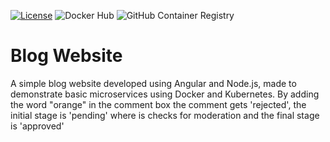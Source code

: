 [![License](https://img.shields.io/badge/License-Apache%202.0-blue.svg)](https://opensource.org/licenses/Apache-2.0)
![Docker Hub](https://github.com/shreyasssk/blog-micro-k8s/workflows/Docker%20Hub/badge.svg)
![GitHub Container Registry](https://github.com/shreyasssk/blog-micro-k8s/workflows/GitHub%20Container%20Registry/badge.svg)
# Blog Website
A simple blog website developed using Angular and Node.js, made to demonstrate basic microservices using Docker and Kubernetes.
By adding the word "orange" in the comment box the comment gets 'rejected', the initial stage is 'pending' where is checks for moderation and the final stage is 'approved'
